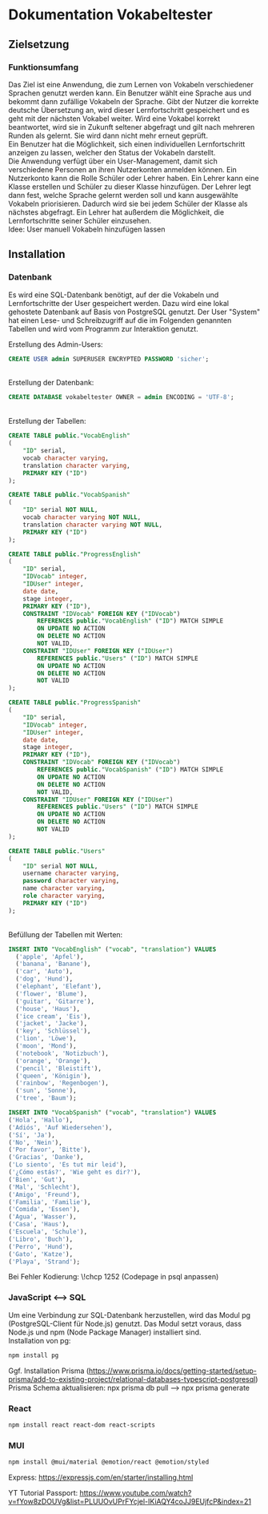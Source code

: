 # Dokumentation Vokabeltester

## Zielsetzung
### Funktionsumfang
Das Ziel ist eine Anwendung, die zum Lernen von Vokabeln verschiedener Sprachen genutzt werden kann. Ein Benutzer wählt eine Sprache aus und bekommt dann zufällige Vokabeln der Sprache. Gibt der Nutzer die korrekte deutsche Übersetzung an, wird dieser Lernfortschritt gespeichert und es geht mit der nächsten Vokabel weiter. Wird eine Vokabel korrekt beantwortet, wird sie in Zukunft seltener abgefragt und gilt nach mehreren Runden als gelernt. Sie wird dann nicht mehr erneut geprüft. \
Ein Benutzer hat die Möglichkeit, sich einen individuellen Lernfortschritt anzeigen zu lassen, welcher den Status der Vokabeln darstellt. \
Die Anwendung verfügt über ein User-Management, damit sich verschiedene Personen an ihren Nutzerkonten anmelden können. Ein Nutzerkonto kann die Rolle Schüler oder Lehrer haben. Ein Lehrer kann eine Klasse erstellen und Schüler zu dieser Klasse hinzufügen. Der Lehrer legt dann fest, welche Sprache gelernt werden soll und kann ausgewählte Vokabeln priorisieren. Dadurch wird sie bei jedem Schüler der Klasse als nächstes abgefragt. Ein Lehrer hat außerdem die Möglichkeit, die Lernfortschritte seiner Schüler einzusehen. \
Idee: User manuell Vokabeln hinzufügen lassen

## Installation
### Datenbank
Es wird eine SQL-Datenbank benötigt, auf der die Vokabeln und Lernfortschritte der User gespeichert werden. Dazu wird eine lokal gehostete Datenbank auf Basis von PostgreSQL genutzt. Der User "System" hat einen Lese- und Schreibzugriff auf die im Folgenden genannten Tabellen und wird vom Programm zur Interaktion genutzt.

Erstellung des Admin-Users:
```SQL 
CREATE USER admin SUPERUSER ENCRYPTED PASSWORD 'sicher';
```
\
Erstellung der Datenbank:
```SQL
CREATE DATABASE vokabeltester OWNER = admin ENCODING = 'UTF-8';
```
\
Erstellung der Tabellen:
```SQL
CREATE TABLE public."VocabEnglish"
(
    "ID" serial,
    vocab character varying,
    translation character varying,
    PRIMARY KEY ("ID")
);
```
````SQL
CREATE TABLE public."VocabSpanish"
(
    "ID" serial NOT NULL,
    vocab character varying NOT NULL,
    translation character varying NOT NULL,
    PRIMARY KEY ("ID")
);
````
```SQL
CREATE TABLE public."ProgressEnglish"
(
    "ID" serial,
    "IDVocab" integer,
    "IDUser" integer,
    date date,
    stage integer,
    PRIMARY KEY ("ID"),
    CONSTRAINT "IDVocab" FOREIGN KEY ("IDVocab")
        REFERENCES public."VocabEnglish" ("ID") MATCH SIMPLE
        ON UPDATE NO ACTION
        ON DELETE NO ACTION
        NOT VALID,
    CONSTRAINT "IDUser" FOREIGN KEY ("IDUser")
        REFERENCES public."Users" ("ID") MATCH SIMPLE
        ON UPDATE NO ACTION
        ON DELETE NO ACTION
        NOT VALID
);
```
````SQL
CREATE TABLE public."ProgressSpanish"
(
    "ID" serial,
    "IDVocab" integer,
    "IDUser" integer,
    date date,
    stage integer,
    PRIMARY KEY ("ID"),
    CONSTRAINT "IDVocab" FOREIGN KEY ("IDVocab")
        REFERENCES public."VocabSpanish" ("ID") MATCH SIMPLE
        ON UPDATE NO ACTION
        ON DELETE NO ACTION
        NOT VALID,
    CONSTRAINT "IDUser" FOREIGN KEY ("IDUser")
        REFERENCES public."Users" ("ID") MATCH SIMPLE
        ON UPDATE NO ACTION
        ON DELETE NO ACTION
        NOT VALID
);
````
````SQL
CREATE TABLE public."Users"
(
    "ID" serial NOT NULL,
    username character varying,
    password character varying,
    name character varying,
    role character varying,
    PRIMARY KEY ("ID")
);
````
\
Befüllung der Tabellen mit Werten:
```SQL
INSERT INTO "VocabEnglish" ("vocab", "translation") VALUES
  ('apple', 'Apfel'),
  ('banana', 'Banane'),
  ('car', 'Auto'),
  ('dog', 'Hund'),
  ('elephant', 'Elefant'),
  ('flower', 'Blume'),
  ('guitar', 'Gitarre'),
  ('house', 'Haus'),
  ('ice cream', 'Eis'),
  ('jacket', 'Jacke'),
  ('key', 'Schlüssel'),
  ('lion', 'Löwe'),
  ('moon', 'Mond'),
  ('notebook', 'Notizbuch'),
  ('orange', 'Orange'),
  ('pencil', 'Bleistift'),
  ('queen', 'Königin'),
  ('rainbow', 'Regenbogen'),
  ('sun', 'Sonne'),
  ('tree', 'Baum');
```
```SQL
INSERT INTO "VocabSpanish" ("vocab", "translation") VALUES 
('Hola', 'Hallo'),
('Adiós', 'Auf Wiedersehen'),
('Sí', 'Ja'),
('No', 'Nein'),
('Por favor', 'Bitte'),
('Gracias', 'Danke'),
('Lo siento', 'Es tut mir leid'),
('¿Cómo estás?', 'Wie geht es dir?'),
('Bien', 'Gut'),
('Mal', 'Schlecht'),
('Amigo', 'Freund'),
('Familia', 'Familie'),
('Comida', 'Essen'),
('Agua', 'Wasser'),
('Casa', 'Haus'),
('Escuela', 'Schule'),
('Libro', 'Buch'),
('Perro', 'Hund'),
('Gato', 'Katze'),
('Playa', 'Strand');
```

Bei Fehler Kodierung:  \\!chcp 1252 (Codepage in psql anpassen)

### JavaScript <--> SQL
Um eine Verbindung zur SQL-Datenbank herzustellen, wird das Modul pg (PostgreSQL-Client für Node.js) genutzt. Das Modul setzt voraus, dass Node.js und npm (Node Package Manager) installiert sind. \
Installation von pg:
```bash
npm install pg
```


Ggf. Installation Prisma (https://www.prisma.io/docs/getting-started/setup-prisma/add-to-existing-project/relational-databases-typescript-postgresql)
\
Prisma Schema aktualisieren: npx prisma db pull --> npx prisma generate


### React
````bash
npm install react react-dom react-scripts
````

### MUI
````bash
npm install @mui/material @emotion/react @emotion/styled
````
Express: https://expressjs.com/en/starter/installing.html


YT Tutorial Passport: https://www.youtube.com/watch?v=fYow8zDOUVg&list=PLUUOvUPrFYcjel-IKiAQY4coJJ9EUjfcP&index=21